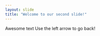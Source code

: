 ```yaml
---
layout: slide
title: "Welcome to our second slide!"
---
```

Awesome text
Use the left arrow to go back!
